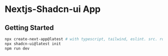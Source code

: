 # Nextjs-Shadcn-ui App

## Getting Started

```bash
npx create-next-app@latest # with typescript, tailwind, eslint. src. router
npx shadcn-ui@latest init
npm run dev
```
